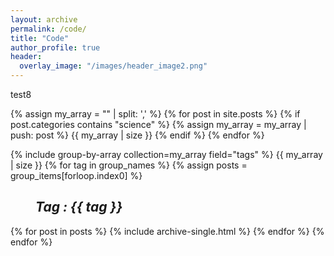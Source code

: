 ```yaml
---
layout: archive
permalink: /code/
title: "Code"
author_profile: true
header:
  overlay_image: "/images/header_image2.png"
---
```


test8

{% assign my_array = "" | split: ',' %}
{% for post in site.posts %}
  {% if post.categories contains "science" %}
     {% assign my_array = my_array | push: post %}
     {{ my_array | size }}
  {% endif %}
{% endfor %}


{% include group-by-array collection=my_array field="tags" %}
{{ my_array | size }}
{% for tag in group_names %}
  {% assign posts = group_items[forloop.index0] %}
  <h2 id="{{ tag | slugify }}"
   class="archive__subtitle"><i style="margin-left: 40px">Tag : {{ tag }}</i></h2>
  {% for post in posts %}
    {% include archive-single.html %}
  {% endfor %}
{% endfor %}
